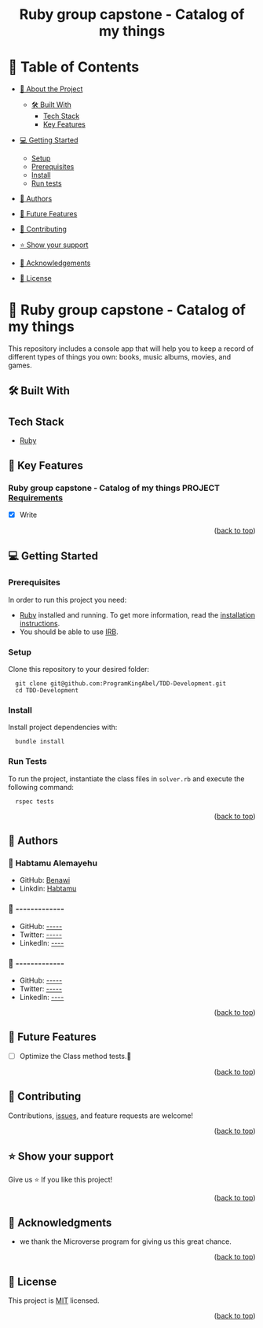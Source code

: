 <a name="readme-top"></a>


<div align="center">
<h1><b>Ruby group capstone - Catalog of my things</b></h1>

</div>

# 📗 Table of Contents

- [📖 About the Project](#about-project)
  - [🛠 Built With](#built-with)
    - [Tech Stack](#tech-stack)
    - [Key Features](#key-features)
   <!--  - [Live Demo](#live-demo)
    - [Walkthrough](#Walkthrough) -->
- [💻 Getting Started](#getting-started)
  - [Setup](#setup)
  - [Prerequisites](#prerequisites)
  - [Install](#install)
  - [Run tests](#run-tests)
  <!-- - [Deployment](#triangular_flag_on_post-deployment) -->
- [👥 Authors](#authors)
- [🔭 Future Features](#future-features)
- [🤝 Contributing](#contributing)
- [⭐️ Show your support](#support)
- [🙏 Acknowledgements](#acknowledgements)

- [📝 License](#license)

# 📖 Ruby group capstone - Catalog of my things <a name="about-project"></a>
This repository includes  a console app that will help you to keep a record of different types of things you own: books, music albums, movies, and games. 
## 🛠 Built With <a name="built-with"></a>

## Tech Stack <a name="tech-stack"></a>

<ul>

  <li><a href="https://github.com/microverseinc/curriculum-ruby/blob/main/simple-ruby/lessons/basic_syntax.md">Ruby</a></li>
  <!-- <li><a href="https://microverse.notion.site/HTML-CSS-Get-a-head-start-275eb85fd34b4416aa06ec635d69cdaf">HTML</a></li>
  <li><a href="https://microverse.notion.site/HTML-CSS-Get-a-head-start-275eb85fd34b4416aa06ec635d69cdaf">CSS</a></li>
      <li><a href="https://microverse.notion.site/HTML-CSS-Get-a-head-start-275eb85fd34b4416aa06ec635d69cdaf">JS</a></li>
      <li><a href="https://react.dev/learn/start-a-new-react-project#create-react-app">React </a></li>
       <li><a href="https://react-redux.js.org/">React Redux</a>
        <li><a href="https://www.npmjs.com/package/redux-logger">Redux Logger</a></li>
         <li><a href="https://github.com/microverseinc/curriculum-react-redux/blob/main/math-magicians/articles/react_router.md">React Router</a></li> -->
         
</ul>

## 🔑 Key Features <a name="key-features"></a>

### Ruby group capstone - Catalog of my things PROJECT [Requirements](https://github.com/microverseinc/curriculum-ruby/blob/main/group-capstone/catalog_of_my_things.md)

- [x] Write 

<p align="right">(<a href="#readme-top">back to top</a>)</p>

<!-- GETTING STARTED -->

## 💻 Getting Started <a name="getting-started"></a>

### Prerequisites

In order to run this project you need:

- [Ruby](https://www.ruby-lang.org/en/) installed and running. To get more information, read the [installation instructions](https://github.com/microverseinc/curriculum-ruby/blob/main/simple-ruby/articles/ruby_installation_instructions.md).
- You should be able to use [IRB](https://en.wikipedia.org/wiki/Ruby_(programming_language)#Features).
### Setup

Clone this repository to your desired folder:

```
  git clone git@github.com:ProgramKingAbel/TDD-Development.git
  cd TDD-Development
```

### Install

Install project dependencies with:

```
  bundle install
```

### Run Tests <a name="run-tests"></a>

To run the project, instantiate the class files in `solver.rb` and execute the following command:

```
  rspec tests
```

<p align="right">(<a href="#readme-top">back to top</a>)</p>


## 👥 Authors <a name="authors"></a>

### 👤 **Habtamu Alemayehu**

- GitHub: [Benawi](https://github.com/Benawi)
- Linkdin: [Habtamu](https://www.linkedin.com/in/habtamualemayehu/)

### 👤 **-------------**

- GitHub: [-----](----)
- Twitter: [-----](-----)
- LinkedIn: [----](-----)
### 👤 **-------------**

- GitHub: [-----](----)
- Twitter: [-----](-----)
- LinkedIn: [----](-----)
<p align="right">(<a href="#readme-top">back to top</a>)</p>

## 🔭 Future Features <a name="future-features"></a>
- [ ]  Optimize the Class method tests.🚀
<p align="right">(<a href="#readme-top">back to top</a>)</p>

## 🤝 Contributing <a name="contributing"></a>

Contributions, [issues](https://github.com/Benawi/OOP-School-Library/issues), and feature requests are welcome!

<p align="right">(<a href="#readme-top">back to top</a>)</p>

## ⭐️ Show your support <a name="support"></a>

Give us ⭐️ If you like this project!

<p align="right">(<a href="#readme-top">back to top</a>)</p>

## 🙏 Acknowledgments <a name="acknowledgements"></a>

- we thank the Microverse program for giving us this great chance.

<p align="right">(<a href="#readme-top">back to top</a>)</p>

## 📝 License <a name="license"></a>

This project is [MIT](./MIT.md) licensed.

<p align="right">(<a href="#readme-top">back to top</a>)</p>
